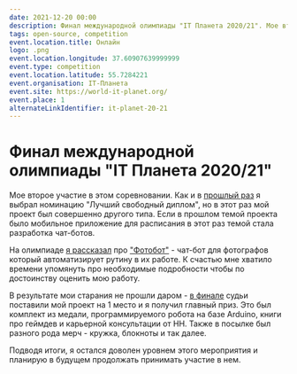 ```yaml
---
date: 2021-12-20 00:00
description: Финал международной олимпиады "IT Планета 2020/21". Мое второе участие в этом соревновании.
tags: open-source, competition
event.location.title: Онлайн
logo: .png
event.location.longitude: 37.60907639999999
event.type: competition
event.location.latitude: 55.7284221
event.organisation: IT-Планета
event.site: https://world-it-planet.org/
event.place: 1
alternateLinkIdentifier: it-planet-20-21
---
```

# Финал международной олимпиады "IT Планета 2020/21" 

Мое второе участие в этом соревновании. Как и в [прошлый раз](https://coolone.ru/ru/events/it-planet-18-19/) я выбрал номинацию "Лучший свободный диплом", но в этот раз мой проект был совершенно другого типа. Если в прошлом темой проекта было мобильное приложение для расписания в этот раз темой стала разработка чат-ботов.


На олимпиаде [я рассказал](https://youtu.be/bvpScG3gJM0?t=5050) про ["Фотобот"](https://coolone.ru/projects/photobot/) - чат-бот для фотографов который автоматизирует рутину в их работе. К счастью мне хватило времени упомянуть про необходимые подробности чтобы по достоинству оценить мою работу.


В результате мои старания не прошли даром - [в финале](https://www.youtube.com/watch?v=heqDvEmU368) судьи поставили мой проект на 1 место и я получил главный приз. Это был комплект из медали, программируемого робота на базе Arduino, книги про геймдев и карьерной консультации от HH. Также в посылке был разного рода мерч - кружка, блокноты и так далее.


Подводя итоги, я остался доволен уровнем этого мероприятия и планирую в будущем продолжать принимать участие в нем.

